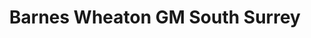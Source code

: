 ---
title: "Barnes Wheaton GM South Surrey"
url: /surrey/barnes-wheaton-gm-south-surrey/
shop: car
---